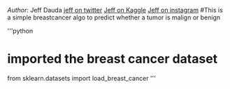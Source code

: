 *Author:*  Jeff Dauda
[jeff on twitter](https://twitter.com/jeffdauda)
[Jeff on Kaggle](https://kaggle.com/jeffdauda)
[Jeff on instagram](https://instagram.com/jeffdauda)
#This is a simple breastcancer algo to predict whether a tumor is malign or benign 

'''python
# imported the breast cancer dataset 
from sklearn.datasets import load_breast_cancer
'''

